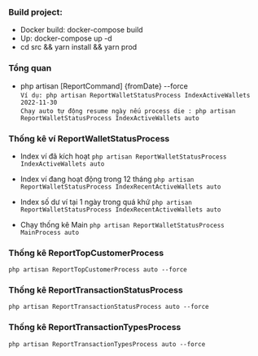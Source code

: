 ### Build project:
- Docker build: docker-compose build
- Up: docker-compose up -d
- cd src && yarn install && yarn prod
### Tổng quan
- php artisan [ReportCommand] {fromDate} --force <br>
`Ví dụ: php artisan ReportWalletStatusProcess IndexActiveWallets 2022-11-30` <br>
`Chạy auto tự động resume ngày nếu process die : php artisan ReportWalletStatusProcess IndexActiveWallets auto`

### Thống kê ví ReportWalletStatusProcess
- Index ví đã kích hoạt
`php artisan ReportWalletStatusProcess IndexActiveWallets auto`

- Index ví đang hoạt động trong 12 tháng
  `php artisan ReportWalletStatusProcess IndexRecentActiveWallets auto`

- Index số dư ví tại 1 ngày trong quá khứ
  `php artisan ReportWalletStatusProcess IndexRecentActiveWallets auto`
  
- Chạy thống kê Main
	`php artisan ReportWalletStatusProcess MainProcess auto`
	
### Thống kê ReportTopCustomerProcess
`php artisan ReportTopCustomerProcess auto --force`

### Thống kê ReportTransactionStatusProcess
`php artisan ReportTransactionStatusProcess auto --force`

### Thống kê ReportTransactionTypesProcess
`php artisan ReportTransactionTypesProcess auto --force`
